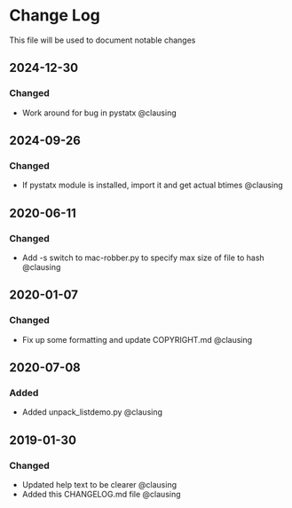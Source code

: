 # Change Log
This file will be used to document notable changes

## 2024-12-30
### Changed
- Work around for bug in pystatx @clausing

## 2024-09-26
### Changed
- If pystatx module is installed, import it and get actual btimes @clausing

## 2020-06-11
### Changed
- Add -s switch to mac-robber.py to specify max size of file to hash @clausing

## 2020-01-07
### Changed
- Fix up some formatting and update COPYRIGHT.md @clausing

## 2020-07-08
### Added
- Added unpack_listdemo.py @clausing

## 2019-01-30
### Changed
- Updated help text to be clearer @clausing
- Added this CHANGELOG.md file @clausing
